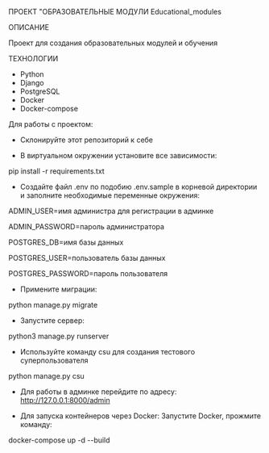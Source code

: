 ПРОЕКТ "ОБРАЗОВАТЕЛЬНЫЕ МОДУЛИ
        Educational_modules
        
ОПИСАНИЕ

Проект для создания образовательных модулей и обучения

ТЕХНОЛОГИИ
* Python
* Django
* PostgreSQL
* Docker
* Docker-compose

Для работы с проектом: 

* Склонируйте этот репозиторий к себе

* В виртуальном окружении установите все зависимости:

pip install -r requirements.txt

* Создайте файл .env по подобию .env.sample в корневой директории и заполните необходимые переменные окружения:

ADMIN_USER=имя администра для регистрации в админке

ADMIN_PASSWORD=пароль администратора

POSTGRES_DB=имя базы данных

POSTGRES_USER=пользователь базы данных 

POSTGRES_PASSWORD=пароль пользователя

* Примените миграции:

python manage.py migrate

* Запустите сервер:

python3 manage.py runserver

* Используйте команду csu для создания тестового суперпользователя

python manage.py csu

* Для работы в админке перейдите по адресу: http://127.0.0.1:8000/admin

* Для запуска контейнеров через Docker: Запустите Docker, прожмите команду:

docker-compose up -d --build

